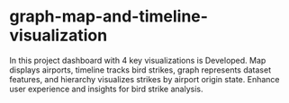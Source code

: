 # graph-map-and-timeline-visualization
In this project dashboard with 4 key visualizations is Developed.
Map displays airports, timeline tracks bird strikes, graph represents dataset features, and hierarchy visualizes strikes by airport origin state. 
Enhance user experience and insights for bird strike analysis.
